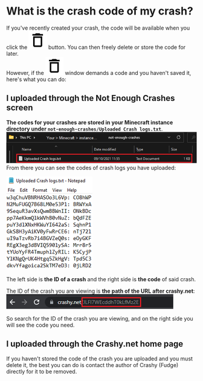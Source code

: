 # What is the crash code of my crash?
If you've recently created your crash, the code will be available when you click the ![Delete](images/delete_black_24dp.svg) button. You can then freely delete or store the code for later.   
However, if the ![Delete](images/delete_black_24dp.svg) window demands a code and you haven't saved it, here's what you can do:
## I uploaded through the Not Enough Crashes screen
**The codes for your crashes are stored in your Minecraft instance directory under `not-enough-crashes/Uploaded Crash logs.txt`**.  
![img.png](images/img.png)  
From there you can see the codes of crash logs you have uploaded:

![Uploaded crash logs file](images/uploaded_crash_logs_file.png)

The left side is **the ID of a crash** and the right side is **the code** of said crash.

The ID of the crash you are viewing is **the path of the URL after crashy.net**:  
![Crash id in url](images/crash_id_in_url.png)

So search for the ID of the crash you are viewing, and on the right side you will see the code you need. 

## I uploaded through the Crashy.net home page

If you haven't stored the code of the crash you are uploaded and you must delete it, the best you can do is contact the author of Crashy (Fudge) directly for it to be removed.
